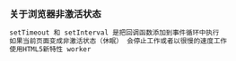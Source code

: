 ### 关于浏览器非激活状态

```js
setTimeout 和 setInterval 是把回调函数添加到事件循环中执行
如果当前页面变成非激活状态（休眠） 会停止工作或者以很慢的速度工作
使用HTML5新特性 worker
```
